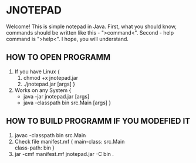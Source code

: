 # JNOTEPAD
Welcome! This is simple notepad in Java.
First, what you should know, commands should be written like this - ">command<".
Second - help command is ">help<".
I hope, you will understand.

HOW TO OPEN PROGRAMM
--------------------
1) If you have Linux {
    1. chmod +x jnotepad.jar
    2. ./jnotepad.jar [args]
}
2) Works on any System {
    * java -jar jnotepad.jar [args]
    * java -classpath bin src.Main [args]
}

HOW TO BUILD PROGRAMM IF YOU MODEFIED IT
----------------------------------------
1) javac -classpath bin src.Main
2) Check file manifest.mf {
    main-class: src.Main<br>
    class-path: bin
}
3) jar -cmf manifest.mf jnotepad.jar -C bin .